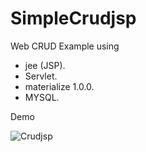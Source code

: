 # SimpleCrudjsp
Web CRUD Example using </br>
 - jee (JSP).
 - Servlet.
 - materialize 1.0.0.
 - MYSQL.
 
 Demo  </br>

 ![Crudjsp]( https://github.com/Lcaichihua/SimpleCrudjsp/blob/master/src/crud.png)



